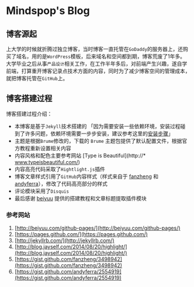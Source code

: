 # Mindspop's Blog

## 博客源起
上大学的时候就折腾过独立博客，当时博客一直托管在`GoDaddy`的服务器上，还购买了域名，用的是`WordPress`模板，后来域名和空间都到期，博客荒废了1年多。大学毕业之后从事`产品设计`相关工作，在工作半年多后，对前端产生兴趣，遂自学前端，打算重开博客记录点技术方面的内容，同时为了减少博客空间的管理成本，就把博客托管在`GitHub`上。

## 博客搭建过程
博客搭建过程介绍：

* 本博客是基于`Jekyll`技术搭建的 「因为需要安装一些依赖环境，安装过程碰到了许多问题，依赖环境需要一步步安装，建议参考这里的[安装步骤](http://www.interworks.com/blogs/ckaukis/2013/03/05/installing-ruby-200-rvm-and-homebrew-mac-os-x-108-mountain-lion)」
* 主题是根据`Brume`修改的，下载的 `Brume` 主题包提供了默认配置文件，根据官方教程重新设置相关内容
* 内容风格和配色主要参考网站 [Type is Beautiful](http://* www.typeisbeautiful.com/)
* 内容高亮代码采取了`Hightlight.js`插件
* 博客文章样式引用了`GitHub`内容样式（样式来自于 [fanzheng](https://gist.github.com/fanzheng/3498942) 和 [andyferra](https://gist.github.com/andyferra/2554919)），修改了代码高亮部分的样式
* 评论模块采用了`Disquis`
* 最后感谢 [beiyuu](http://beiyuu.com/github-pages/) 提供的搭建教程和文章标题提取插件模块



### 参考网站
1. [http://beiyuu.com/github-pages/](http://beiyuu.com/github-pages/)
2. [https://pages.github.com/](https://pages.github.com/)
3. [http://jekyllrb.com/](http://jekyllrb.com/)
4. [http://blog.jayself.com/2014/08/20/highlight/](http://blog.jayself.com/2014/08/20/highlight/)
5. [https://gist.github.com/fanzheng/3498942](https://gist.github.com/fanzheng/3498942)
6. [https://gist.github.com/andyferra/2554919](https://gist.github.com/andyferra/2554919)